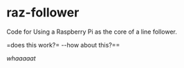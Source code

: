 # raz-follower
Code for Using a Raspberry Pi as the core of a line follower.

=does this work?=
--how about this?==

 _whaaaaat_
